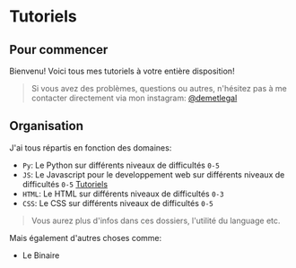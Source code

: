 # Tutoriels

## Pour commencer

Bienvenu! Voici tous mes tutoriels à votre entière disposition!
> Si vous avez des problèmes, questions ou autres, n'hésitez pas à me contacter directement via mon instagram: [@demetlegal](https://www.instagram.com/demetlegal/)

## Organisation

J'ai tous répartis en fonction des domaines:

- `Py`: Le Python sur différents niveaux de difficultés `0-5`
- `JS`: Le Javascript pour le developpement web sur différents niveaux de difficultés `0-5` [Tutoriels](https://github.com/thefish-dev/Tutoriels/tree/main/JS)
- `HTML`: Le HTML sur différents niveaux de difficultés `0-3`
- `CSS`: Le CSS sur différents niveaux de difficultés `0-5`

> Vous aurez plus d'infos dans ces dossiers, l'utilité du language etc.

Mais également d'autres choses comme:

- Le Binaire
